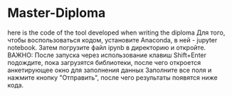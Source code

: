 # Master-Diploma
here is the code of the tool developed when writing the diploma
Для того, чтобы воспользоваться кодом, установите Anaconda,  в ней -  jupyter notebook. Затем погрузите файл ipynb в директорию и откройте. 
ВАЖНО:
После запуска через использование клавиш Shift+Enter подождите, пока загрузятся библиотеки, после чего откроется анкетирующее окно для заполнения данных
Заполните все поля и нажмите кнопку "Отправить", после чего результаты появятся ниже кода. 
